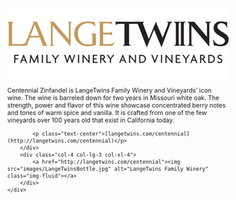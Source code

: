 <div class="card">
    <a href="http://langetwins.com/centennial"><img src="images/LangeTwinsLogo.png" alt="LangeTwins Family Winery" class="img-fluid"></a>
    <div class="row card-body">
        <div class="col-8 col-lg-9 col-xl-8 card-body align-self-center">
            <p class="card-text text-center">Centennial Zinfandel is LangeTwins Family Winery and Vineyards’ icon wine. The wine is barreled down for two years in Missouri white oak. The strength, power and flavor of this wine showcase concentrated berry notes and tones of warm spice and vanilla. It is crafted from one of the few vineyards over 100 years old that exist in California today.</p>

            <p class="text-center">[langetwins.com/centennial](http://langetwins.com/centennial)</p>
        </div>
        <div class="col-4 col-lg-3 col-xl-4">
            <a href="http://langetwins.com/centennial"><img src="images/LangeTwinsBottle.jpg" alt="LangeTwins Family Winery" class="img-fluid"></a>
        </div>
    </div>
</div>
